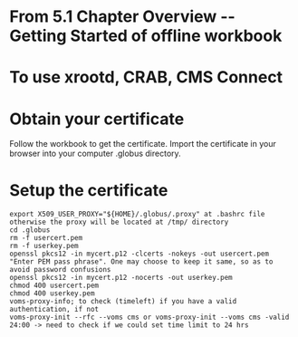 # From 5.1 Chapter Overview -- Getting Started of offline workbook

# To use xrootd, CRAB, CMS Connect

# Obtain your certificate

Follow the workbook to get the certificate.
Import the certificate in your browser into your computer .globus directory.

# Setup the certificate

```
export X509_USER_PROXY="${HOME}/.globus/.proxy" at .bashrc file otherwise the proxy will be located at /tmp/ directory
cd .globus
rm -f usercert.pem
rm -f userkey.pem
openssl pkcs12 -in mycert.p12 -clcerts -nokeys -out usercert.pem
"Enter PEM pass phrase". One may choose to keep it same, so as to avoid password confusions
openssl pkcs12 -in mycert.p12 -nocerts -out userkey.pem
chmod 400 usercert.pem
chmod 400 userkey.pem
voms-proxy-info; to check (timeleft) if you have a valid authentication, if not
voms-proxy-init --rfc --voms cms or voms-proxy-init --voms cms -valid 24:00 -> need to check if we could set time limit to 24 hrs
```

